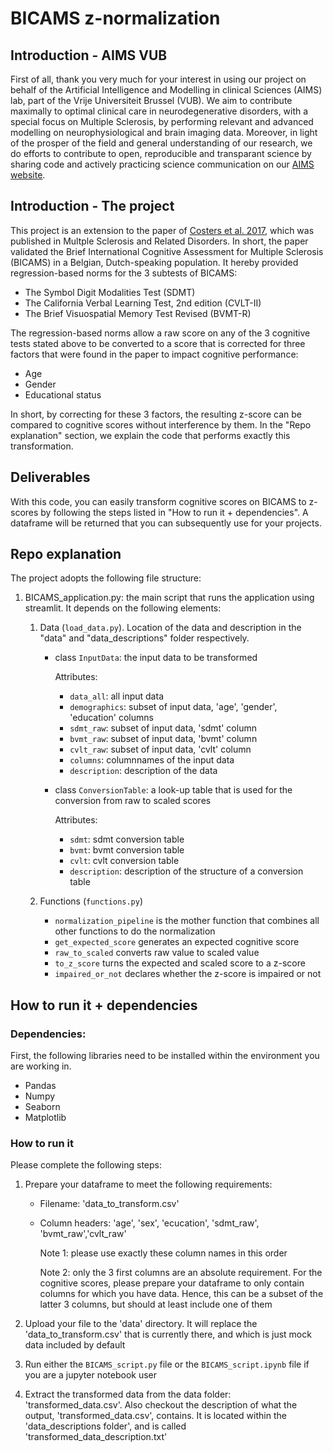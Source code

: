 # BICAMS z-normalization

## Introduction - AIMS VUB

First of all, thank you very much for your interest in using our project on behalf of the Artificial Intelligence and Modelling in clinical Sciences (AIMS) lab, part of the Vrije Universiteit Brussel (VUB). We aim to contribute maximally to optimal clinical care in neurodegenerative disorders, with a special focus on Multiple Sclerosis, by performing relevant and advanced modelling on neurophysiological and brain imaging data. Moreover, in light of the prosper of the field and general understanding of our research, we do efforts to contribute to open, reproducible and transparant science by sharing code and actively practicing science communication on our [AIMS website]().

## Introduction - The project

This project is an extension to the paper of [Costers et al. 2017](https://doi.org/10.1016/j.msard.2017.08.018), which was published in Multple Sclerosis and Related Disorders. In short, the paper validated the Brief International Cognitive Assessment for Multiple Sclerosis (BICAMS) in a Belgian, Dutch-speaking population. It hereby provided regression-based norms for the 3 subtests of BICAMS:

- The Symbol Digit Modalities Test (SDMT)
- The California Verbal Learning Test, 2nd edition (CVLT-II)
- The Brief Visuospatial Memory Test Revised (BVMT-R)

The regression-based norms allow a raw score on any of the 3 cognitive tests stated above to be converted to a score that is corrected for three factors that were found in the paper to impact cognitive performance:

- Age
- Gender
- Educational status

In short, by correcting for these 3 factors, the resulting z-score can be compared to cognitive scores without interference by them. In the "Repo explanation" section, we explain the code that performs exactly this transformation.

## Deliverables

With this code, you can easily transform cognitive scores on BICAMS to z-scores by following the steps listed in "How to run it + dependencies". A dataframe will be returned that you can subsequently use for your projects.

## Repo explanation

The project adopts the following file structure:

1. BICAMS_application.py: the main script that runs the application using streamlit. It depends on the following elements:

   1. Data (`load_data.py`). Location of the data and description in the "data" and "data_descriptions" folder respectively.

      - class `InputData`: the input data to be transformed

        Attributes:

        - `data_all`: all input data
        - `demographics`: subset of input data, 'age', 'gender', 'education' columns
        - `sdmt_raw`: subset of input data, 'sdmt' column
        - `bvmt_raw`: subset of input data, 'bvmt' column
        - `cvlt_raw`: subset of input data, 'cvlt' column
        - `columns`: columnnames of the input data
        - `description`: description of the data
        

      - class `ConversionTable`: a look-up table that is used for the conversion from raw to scaled scores

        Attributes:

        - `sdmt`: sdmt conversion table
        - `bvmt`: bvmt conversion table
        - `cvlt`: cvlt conversion table
        - `description`: description of the structure of a conversion table

   2. Functions (`functions.py`)

      - `normalization_pipeline` is the mother function that combines all other functions to do the normalization
      - `get_expected_score` generates an expected cognitive score
      - `raw_to_scaled` converts raw value to scaled value
      - `to_z_score` turns the expected and scaled score to a z-score
      - `impaired_or_not` declares whether the z-score is impaired or not

## How to run it + dependencies

### Dependencies: 

First, the following libraries need to be installed within the environment you are working in.

- Pandas
- Numpy
- Seaborn
- Matplotlib

### How to run it

Please complete the following steps:

1. Prepare your dataframe to meet the following requirements:

   - Filename: 'data_to_transform.csv'

   - Column headers: 'age', 'sex', 'ecucation', 'sdmt_raw', 'bvmt_raw','cvlt_raw'

     Note 1: please use exactly these column names in this order

     Note 2: only the 3 first columns are an absolute requirement. For the cognitive scores, please prepare your dataframe to only contain columns for which you have data. Hence, this can be a subset of the latter 3 columns, but should at least include one of them

2. Upload your file to the 'data' directory. It will replace the 'data_to_transform.csv' that is currently there, and which is just mock data included by default

3. Run either the `BICAMS_script.py` file or the `BICAMS_script.ipynb` file if you are a jupyter notebook user

4. Extract the transformed data from the data folder: 'transformed_data.csv'. Also checkout the description of what the output, 'transformed_data.csv', contains. It is located within the 'data_descriptions folder', and is called 'transformed_data_description.txt'

